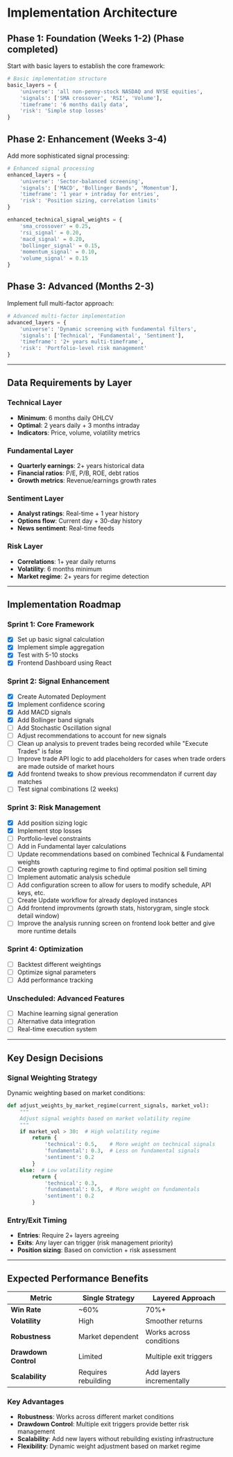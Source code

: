 # Implementation Architecture

## Phase 1: Foundation (Weeks 1-2) (Phase completed)

Start with basic layers to establish the core framework:

```python
# Basic implementation structure
basic_layers = {
    'universe': 'all non-penny-stock NASDAQ and NYSE equities',
    'signals': ['SMA crossover', 'RSI', 'Volume'],
    'timeframe': '6 months daily data',
    'risk': 'Simple stop losses'
}
```

## Phase 2: Enhancement (Weeks 3-4)

Add more sophisticated signal processing:

```python
# Enhanced signal processing
enhanced_layers = {
    'universe': 'Sector-balanced screening',
    'signals': ['MACD', 'Bollinger Bands', 'Momentum'],
    'timeframe': '1 year + intraday for entries',
    'risk': 'Position sizing, correlation limits'
}

enhanced_technical_signal_weights = {
    'sma_crossover' = 0.25,
    'rsi_signal' = 0.20,
    'macd_signal' = 0.20,
    'bollinger_signal' = 0.15,
    'momentum_signal' = 0.10,
    'volume_signal' = 0.15
}
```

## Phase 3: Advanced (Months 2-3)

Implement full multi-factor approach:

```python
# Advanced multi-factor implementation
advanced_layers = {
    'universe': 'Dynamic screening with fundamental filters',
    'signals': ['Technical', 'Fundamental', 'Sentiment'],
    'timeframe': '2+ years multi-timeframe',
    'risk': 'Portfolio-level risk management'
}
```

---

## Data Requirements by Layer

### Technical Layer
- **Minimum**: 6 months daily OHLCV
- **Optimal**: 2 years daily + 3 months intraday
- **Indicators**: Price, volume, volatility metrics

### Fundamental Layer
- **Quarterly earnings**: 2+ years historical data
- **Financial ratios**: P/E, P/B, ROE, debt ratios
- **Growth metrics**: Revenue/earnings growth rates

### Sentiment Layer
- **Analyst ratings**: Real-time + 1 year history
- **Options flow**: Current day + 30-day history
- **News sentiment**: Real-time feeds

### Risk Layer
- **Correlations**: 1+ year daily returns
- **Volatility**: 6 months minimum
- **Market regime**: 2+ years for regime detection

---

## Implementation Roadmap

### Sprint 1: Core Framework
- [x] Set up basic signal calculation
- [x] Implement simple aggregation
- [x] Test with 5-10 stocks
- [x] Frontend Dashboard using React

### Sprint 2: Signal Enhancement
- [x] Create Automated Deployment
- [x] Implement confidence scoring
- [x] Add MACD signals
- [x] Add Bollinger band signals
- [ ] Add Stochastic Oscillation signal
- [ ] Adjust recommendations to account for new signals
- [ ] Clean up analysis to prevent trades being recorded while "Execute Trades" is false
- [ ] Improve trade API logic to add placeholders for cases when trade orders are made outside of market hours
- [x] Add frontend tweaks to show previous recommendaton if current day matches
- [ ] Test signal combinations (2 weeks)

### Sprint 3: Risk Management
- [x] Add position sizing logic
- [x] Implement stop losses
- [ ] Portfolio-level constraints
- [ ] Add in Fundamental layer calculations
- [ ] Update recommendations based on combined Technical & Fundamental weights
- [ ] Create growth capturing regime to find optimal position sell timing
- [ ] Implement automatic analysis schedule
- [ ] Add configuration screen to allow for users to modify schedule, API keys, etc.
- [ ] Create Update workflow for already deployed instances
- [ ] Add frontend improvments (growth stats, historygram, single stock detail window)
- [ ] Improve the analysis running screen on frontend look better and give more runtime details

### Sprint 4: Optimization
- [ ] Backtest different weightings
- [ ] Optimize signal parameters
- [ ] Add performance tracking

### Unscheduled: Advanced Features
- [ ] Machine learning signal generation
- [ ] Alternative data integration
- [ ] Real-time execution system

---

## Key Design Decisions

### Signal Weighting Strategy

Dynamic weighting based on market conditions:

```python
def adjust_weights_by_market_regime(current_signals, market_vol):
    """
    Adjust signal weights based on market volatility regime
    """
    if market_vol > 30:  # High volatility regime
        return {
            'technical': 0.5,    # More weight on technical signals
            'fundamental': 0.3,  # Less on fundamental signals
            'sentiment': 0.2
        }
    else:  # Low volatility regime
        return {
            'technical': 0.3,
            'fundamental': 0.5,  # More weight on fundamentals
            'sentiment': 0.2
        }
```

### Entry/Exit Timing
- **Entries**: Require 2+ layers agreeing
- **Exits**: Any layer can trigger (risk management priority)
- **Position sizing**: Based on conviction + risk assessment

---

## Expected Performance Benefits

| Metric | Single Strategy | Layered Approach |
|--------|----------------|------------------|
| **Win Rate** | ~60% | 70%+ |
| **Volatility** | High | Smoother returns |
| **Robustness** | Market dependent | Works across conditions |
| **Drawdown Control** | Limited | Multiple exit triggers |
| **Scalability** | Requires rebuilding | Add layers incrementally |

### Key Advantages
- **Robustness**: Works across different market conditions
- **Drawdown Control**: Multiple exit triggers provide better risk management
- **Scalability**: Add new layers without rebuilding existing infrastructure
- **Flexibility**: Dynamic weight adjustment based on market regime

